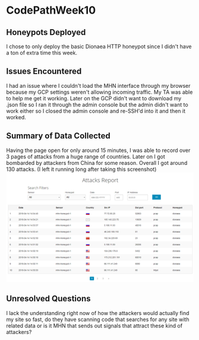 # CodePathWeek10
## Honeypots Deployed
I chose to only deploy the basic Dionaea HTTP honeypot since I didn't have a ton of extra time this week.
## Issues Encountered
I had an issue where I couldn't load the MHN interface through my browser because my GCP settings weren't allowing incoming traffic. My TA was able to help me get it working. Later on the GCP didn't want to download my .json file so I ran it through the admin console but the admin didn't want to work either so I closed the admin console and re-SSH'd into it and then it worked.
## Summary of Data Collected
Having the page open for only around 15 minutes, I was able to record over 3 pages of attacks from a huge range of countries. Later on I got bombarded by attackers from China for some reason. Overall I got around 130 attacks. (I left it running long after taking this screenshot)
<img src=https://github.com/thejimster82/CodePathWeek10/blob/master/Capture.PNG width="800">
## Unresolved Questions
I lack the understanding right now of how the attackers would actually find my site so fast, do they have scanning code that searches for any site with related data or is it MHN that sends out signals that attract these kind of attackers?
